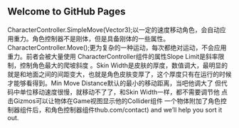 ## Welcome to GitHub Pages
CharacterController.SimpleMove(Vector3);以一定的速度移动角色，会自动应用重力。角色控制器不是刚体，但是具备刚体的一些属性。CharacterController.Move();更为复杂的一种运动，每次都绝对运动，不会应用重力。前者会被大量使用
CharacterController组件的属性Slope Limit是斜率限制，控制角色最大的爬坡斜度 。Skin Width是皮肤的厚度，数值调大，最明显的就是和地面之间的间距变大，也就是角色皮肤变厚了，这个厚度只有在运行的时候才能够看得到。Min Move Distance默认的最小的移动距离，当吧他调大了 但代码中单位移动速度很慢，就移动不了了，和Skin Width一样，都不需要调节他
点击Gizmos可以让物体在Game视图显示他的Collider组件
一个物体附加了角色控制器组件后，和角色控制器组件thub.com/contact) and we’ll help you sort it out.
